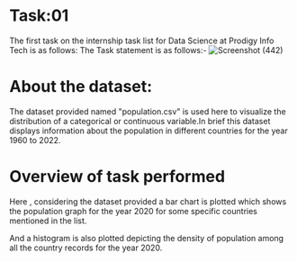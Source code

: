 # Task:01 

The first task on the internship task list for Data Science at Prodigy Info Tech is as follows: The Task statement is as follows:-
![Screenshot (442)](https://github.com/Mili-sou/PRODIGY_DS_01/assets/155342372/79e14632-224c-4ad3-beec-01af25e63058)

# About the dataset:
The dataset provided named "population.csv" is used here to visualize the distribution of a categorical or continuous variable.In brief this dataset displays information about the population in different countries for the year 1960 to 2022.

# Overview of task performed
Here , considering the dataset provided a bar chart is plotted which shows the population graph for the year 2020 for some specific countries mentioned in the list.

 And a histogram is also plotted depicting the density of population among all the country records for the year 2020.
